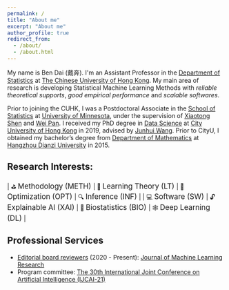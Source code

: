 ```yaml
---
permalink: /
title: "About me"
excerpt: "About me"
author_profile: true
redirect_from: 
  - /about/
  - /about.html
---
```


My name is Ben Dai (戴奔). I'm an Assistant Professor in the [Department of Statistics](https://www.sta.cuhk.edu.hk/default.aspx) at [The Chinese University of Hong Kong](https://www.cuhk.edu.hk). My main area of research is developing Statistical Machine Learning Methods with *reliable theoretical supports*, *good empirical performance* and *scalable softwares*.

Prior to joining the CUHK, I was a Postdoctoral Associate in the [School of Statistics](https://cla.umn.edu/statistics) at [University of Minnesota](https://twin-cities.umn.edu/), under the supervision of [Xiaotong Shen](http://users.stat.umn.edu/~xshen/) and [Wei Pan](http://www.biostat.umn.edu/~weip/). I received my PhD degree in [Data Science](https://www.sdsc.cityu.edu.hk/) at [City University of Hong Kong](https://www.cityu.edu.hk/) in 2019, advised by [Junhui Wang](https://sites.google.com/site/junhuiwang). Prior to CityU, I obtained my bachelor’s degree from [Department of Mathematics](http://sci.hdu.edu.cn/3050/list.htm) at [Hangzhou Dianzi University](http://www.hdu.edu.cn/) in 2015.

## Research Interests:

| ⛳ <span style="font-size:1.2em;"> Methodology (METH) </span> | 📘 <span style="font-size:1.2em;"> Learning Theory (LT) </span> | 🎯 <span style="font-size:1.2em;"> Optimization (OPT) </span>  | 🔍 <span style="font-size:1.2em;"> Inference (INF) </span> |
| 💻 <span style="font-size:1.2em;"> Software (SW) </span> | 🔓 <span style="font-size:1.2em;"> Explainable AI (XAI) </span>  | 🧬 <span style="font-size:1.2em;"> Biostatistics (BIO) </span> | 🕸️ <span style="font-size:1.2em;"> Deep Learning (DL) </span> |

## Professional Services
* [Editorial board reviewers](https://www.jmlr.org/editorial-board-reviewers.html) (2020 - Present): [Journal of Machine Learning Research](https://www.jmlr.org/)
* Program committee: [The 30th International Joint Conference on Artificial Intelligence (IJCAI-21)](https://ijcai-21.org/)

<!-- I am Assistant Professor in the [Department of Statistics](https://www.sta.cuhk.edu.hk/default.aspx) at [The Chinese University of Hong Kong](https://www.cuhk.edu.hk). My main area of research is in Statistical Machine Learning. -->

<!-- I am a final year PhD student in the [Mathematic for Real-World Systems CDT](https://warwick.ac.uk/fac/sci/mathsys/) at the University of Warwick, where I am currently supervised by [Theo Damoulas](https://warwick.ac.uk/fac/sci/statistics/staff/academic-research/damoulas/), and previously by [Rich Savage](https://warwick.ac.uk/fac/cross_fac/zeeman_institute/staffv2/savage). I am also a Visiting Researcher at the London based [Alan Turing Institute](https://www.turing.ac.uk/), having previously done an enrichment year there. I have also completed a placement at [Prowler.io](https://www.prowler.io/) in Cambridge working with ST John and James Hensman on a research project. My main area of research is in Probabilistic Machine Learning. I work on developing novel modelling and inference methodolgies for probabilistic models, with a particular focus on Gaussian process models. -->

<!-- I earned my Ph.D in Data Science from the
[City University of Hong Kong](https://www.cityu.edu.hk/) and my
B.A. in Mathematics from [Hangzhou Dianzi University](http://www.hdu.edu.cn/en). -->





